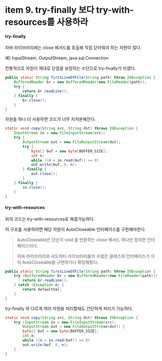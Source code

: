 # item 9. try-finally 보다 try-with-resources를 사용하라

#### try-finally

자바 라이브러리에는 close 메서드를 호출해 직접 닫아줘야 하는 자원이 많다.

예) InputStream, OutputStream, java.sql.Connection

전통적으로 자원이 제대로 닫힘을 보장하는 수단으로 try-finally가 쓰였다.

```java
public static String firstLineOfFile(String path) throw IOException {
    BufferedReader br = new BufferedReader(new FileReader(path));
    try {
        return br.readLine();
    } finally {
        br.close();
    }
}
```

자원을 하나 더 사용하면 코드가 너무 지저분해진다.

```java
static void copy(String src, String dst) throws IOException {
	InputStream in = new FileInputStream(src);
	try {
		OutputStream out = new FileOutputStream(dst);
		try {
			byte[] buf = new byte[BUFFER_SIZE];
			int n;
			while ((n = in.read(buf)) >= 0)
			out.write(buf, 0, n);
		} finally {
			out.close();
		}
	} finally {
		in.close();
	}
}
```

#### try-with-resources

위의 코드는 try-with-resources로 해결가능하다.

이 구조를 사용하려면 해당 자원이 AutoCloseable 인터페이스를 구현해야한다.

> AutoCloseable은 단순히 void 를 반환하는 close 메서드 하나만 정의한 인터페이스이다.
>
> 자바 라이브러리와 서드파티 라이브러리들의 수많은 클래스와 인터페이스가 이미 AutoCloseable을 구현하거나 확장해뒀다.

```java
public static String firstLineOfFile(String path) throw IOException {
    try (BufferedReader br = new BufferedReader(new FileReader(path))) {
        return br.readLine();
    } catch (Exception e) {
        return defaultVal;
    }
}
```

try-finally 와 다르게 여러 자원을 처리할때도 간단하게 처리가 가능하다.

```java
static void copy(String src, String dst) throws IOException {
	try (InputStream in = new FileInputStream(src);
		OutputStream out = new FileOutputStream(dst)) {
		byte[] buf = new byte[BUFFER_SIZE];
		int n;
		while ((n = in.read(buf)) >= 0)
		out.write(buf, 0, n);
	}
}
```
